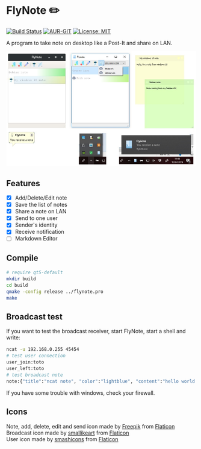 # FlyNote :pencil2:
[![Build Status](https://travis-ci.org/ThiBsc/FlyNote.svg?branch=master)](https://travis-ci.org/ThiBsc/FlyNote)
[![AUR-GIT](https://img.shields.io/aur/version/flynote-git.svg?color=steelblue&label=aur-git)](https://aur.archlinux.org/packages/flynote-git/)
[![License: MIT](https://img.shields.io/badge/License-GPLv3-blue.svg)](https://opensource.org/licenses/gpl-3.0)

A program to take note on desktop like a Post-It and share on LAN.

![FlyNote](screenshot/sample.jpg)

## Features

* [x] Add/Delete/Edit note
* [x] Save the list of notes
* [x] Share a note on LAN
* [x] Send to one user
* [x] Sender's identity
* [x] Receive notification
* [ ] Markdown Editor

## Compile

```sh
# require qt5-default
mkdir build
cd build
qmake -config release ../flynote.pro
make
```

## Broadcast test

If you want to test the broadcast receiver, start FlyNote, start a shell and write:
```bash
ncat -u 192.168.0.255 45454
# test user connection
user_join:toto
user_left:toto
# test broadcast note
note:{"title":"ncat note", "color":"lightblue", "content":"hello world!", "from":"ncat"}
```
If you have some trouble with windows, check your firewall.

## Icons

Note, add, delete, edit and send icon made by [Freepik](https://www.freepik.com/) from [Flaticon](www.flaticon.com)  
Broadcast icon made by [smallikeart](https://www.flaticon.com/authors/smalllikeart) from [Flaticon](www.flaticon.com)  
User icon made by [smashicons](https://www.flaticon.com/authors/smashicons) from [Flaticon](www.flaticon.com)  
